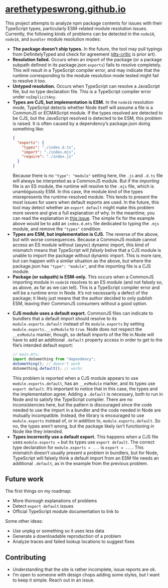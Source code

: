 # [arethetypeswrong.github.io](https://arethetypeswrong.github.io)

This project attempts to analyze npm package contents for issues with their TypeScript types, particularly ESM-related module resolution issues. Currently, the following kinds of problems can be detected in the `node10`, `node16`, and `bundler` module resolution modes:

- **The package doesn’t ship types.** In the future, the tool may pull typings from DefinitelyTyped and check for agreement ([dts-critic](https://github.com/microsoft/DefinitelyTyped-tools/tree/master/packages/dts-critic) is prior art).
- **Resolution failed.** Occurs when an import of the package (or a package subpath defined in its package.json `exports`) fails to resolve completely. This will result in a TypeScript compiler error, and may indicate that the runtime corresponding to the module resolution mode tested might fail to resolve it too.
- **Untyped resolution.** Occurs when TypeScript can resolve a JavaScript file, but no type declaration file. This is a TypeScript compiler error under `noImplicitAny`.
- **Types are CJS, but implementation is ESM.** In the `node16` resolution mode, TypeScript detects whether Node itself will assume a file is a CommonJS or ECMAScript module. If the types resolved are detected to be CJS, but the JavaScript resolved is detected to be ESM, this problem is raised. It is often caused by a dependency’s package.json doing something like:
  ```json
  {
    "exports": {
      "types": "./index.d.ts",
      "import": "./index.mjs",
      "require": "./index.js"
    }
  }
  ```
  Because there is no `"type": "module"` setting here, the `.js` and `.d.ts` file will always be interpreted as a CommonJS module. But if the _importing_ file is an ES module, the runtime will resolve to the `.mjs` file, which is unambiguously ESM. In this case, the module kind of the types misrepresents the runtime-resolved module. This tends to present the most issues for users when default exports are used. In the future, this tool may detect whether an `export default` might make this problem more severe and give a full explanation of why. In the meantime, you can read the explanation in [this issue](https://github.com/microsoft/TypeScript/issues/50058#issuecomment-1404411380). The simple fix for the example above would be to add an `index.d.mts` file dedicated to typing the `.mjs` module, and remove the `"types"` condition.
- **Types are ESM, but implementation is CJS.** The reverse of the above, but with worse consequences. Because a CommonJS module cannot access an ES module without (async) dynamic import, this kind of mismatch means that TypeScript will _falsely_ belive that a CJS module is unable to import the package without dynamic import. This is more rare, but can happen with a similar situation as the above, but where the package.json has `"type": "module"`, and the importing file is a CJS module.
- **Package (or subpath) is ESM-only.** This occurs when a CommonJS importing module in `node16` resolves to an ES module (and not falsely so, as above, as far as we can tell). This is a TypeScript compiler error and will be a runtime error in Node. It’s not necessarily a defect of the package; it likely just means that the author decided to only publish ESM, leaving their CommonJS consumers without a good option.
<!-- - **Resolved through a fallback condition.** In Node, when resolution of an import path hits conditional `"exports"` in a package.json, it tries to resolve with the first matching condition. If resolution fails with that condition, the process is over and the import is not resolved. TypeScript’s algorithm instead continues through the list of conditions and attempts to resolve with any other condition that matches, until resolution succeeds or the no more conditions match. This is [a TypeScript bug](https://github.com/microsoft/TypeScript/issues/50762), so its behavior should not be relied upon—even if the bug never gets fixed, results that arise from it are likely to be innacurate since the resolution process diverges from Node. -->
- **CJS module uses a default export.** CommonJS files can indicate to bundlers that a default import should resolve to its `module.exports.default` instead of its `module.exports` by setting `module.exports.__esModule` to `true`. Node does not respect the `__esModule` marker, though, so default imports of the file in Node will have to add an additional `.default` property access in order to get to the file’s intended default export:
  ```ts
  // main.mts:
  import doSomething from "dependency";
  doSomething(); // doesn't work
  doSomething.default(); // works
  ```
  This problem is reported when a CJS module appears to use `module.exports.default`, has an `__esModule` marker, and its types use `export default`. It’s important to notice that in this case, the types and the implementation agree. Adding a `.default` is necessary, both to run in Node and to satisfy the TypeScript compiler. There are no inconsistencies here, but the pattern is discouraged since the code needed to use the import in a bundler and the code needed in Node are mutually incompatible. Instead, the library is encouraged to use `module.exports` instead of, or in addition to, `module.exports.default`. So no, the types aren’t wrong, but the package likely isn’t functioning in Node like they intended.
- **Types incorrectly use a default export.** This happens when a CJS file uses `module.exports =` but its types use `export default`. The correct type declaration for `module.exports = ...` is `export = ...`. This mismatch doesn’t usually present a problem in bundlers, but for Node, TypeScript will falsely think a default import from an ESM file needs an additional `.default`, as in the example from the previous problem.

## Future work

The first things on my roadmap:

- More thorough explanations of problems
- Detect `export default` issues
- Official TypeScript module documentation to link to

Some other ideas:

- Use unpkg or something so it uses less data
- Generate a downloadable reproduction of a problem
- Analyze traces and failed lookup locations to suggest fixes

## Contributing

- Understanding that the site is rather incomplete, issue reports are ok.
- I’m open to someone with design chops adding some styles, but I want to keep it simple. Reach out in an issue.
